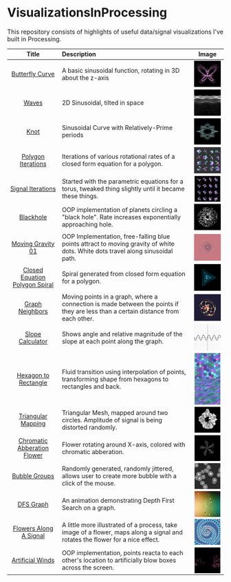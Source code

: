 # VisualizationsInProcessing

This repository consists of highlights of useful data/signal visualizations I've built in Processing.

| Title | Description | Image |
|:-----:|:------------|:-----:|
|[Butterfly Curve](https://github.com/jbrdge/DataInProcessing/blob/master/butterflycurve/butterflycurve.pde)|A basic sinusoidal function, rotating in 3D about the z-axis|<img align="center" width="120" src="https://raw.githubusercontent.com/jbrdge/DataInProcessing/master/butterflycurve/ButterflyCurve-000005.png">|
|[Waves](https://github.com/jbrdge/DataInProcessing/blob/master/waves/waves.pde)|2D Sinusoidal, tilted in space|<img align="center" width="120" src="https://raw.githubusercontent.com/jbrdge/DataInProcessing/master/waves/waves-000035.png">|
|[Knot](https://github.com/jbrdge/DataInProcessing/blob/master/knot/knot.pde)|Sinusoidal Curve with Relatively-Prime periods|<img align="center" width="120" src="https://raw.githubusercontent.com/jbrdge/DataInProcessing/master/knot/Knot-000006.png">|
|[Polygon Iterations](https://github.com/jbrdge/DataInProcessing/blob/master/polygonIterations/polygonIterations.pde)|Iterations of various rotational rates of a closed form equation for a polygon.|<img align="center" width="120"  src="https://raw.githubusercontent.com/jbrdge/DataInProcessing/master/polygonIterations/polygonIterations-000077.png">|
|[Signal Iterations](https://github.com/jbrdge/DataInProcessing/blob/master/signalIterations/signalIterations.pde)|Started with the parametric equations for a torus, tweaked thing slightly until it became these things.|<img align="center" width="60" src="https://raw.githubusercontent.com/jbrdge/DataInProcessing/master/signalIterations/signalIterations-000004.png">|
|[Blackhole](https://github.com/jbrdge/DataInProcessing/blob/master/blackhole/blackhole.pde)|OOP implementation of planets circling a "black hole". Rate increases exponentially approaching hole.|<img align="center" width="120" src="https://raw.githubusercontent.com/jbrdge/DataInProcessing/master/blackhole/blackhole-000023.png">|
|[Moving Gravity 01](https://github.com/jbrdge/DataInProcessing/blob/master/movingGravity01/movingGravity01.pde)|OOP Implementation, free-falling blue points attract to moving gravity of white dots. White dots travel along sinusoidal path.|<img align="center" width="120" src="https://raw.githubusercontent.com/jbrdge/DataInProcessing/master/movingGravity01/movingGravity01-000192.png">|
|[Closed Equation Polygon Spiral](https://github.com/jbrdge/DataInProcessing/blob/master/closedPolygonSpiral/closedPolygonSpiral.pde)|Spiral generated from closed form equation for a polygon.|<img align="center" width="120" src="https://raw.githubusercontent.com/jbrdge/DataInProcessing/master/closedPolygonSpiral/closedPolygonSpiral-000020.png">|
|[Graph Neighbors](https://github.com/jbrdge/DataInProcessing/blob/master/graphNeighbors/graphNeighbors.pde)|Moving points in a graph, where a connection is made between the points if they are less than a certain distance from each other.|<img align="center" width="120" src="https://raw.githubusercontent.com/jbrdge/DataInProcessing/master/graphNeighbors/graphNeighbors-000007.png">|
|[Slope Calculator](https://github.com/jbrdge/DataInProcessing/blob/master/slopeCalculator/slopeCalculator.pde)|Shows angle and relative magnitude of the slope at each point along the graph.|<img align="center" width="120" src="https://raw.githubusercontent.com/jbrdge/DataInProcessing/master/slopeCalculator/slopeCalculator-000124.png">|
|[Hexagon to Rectangle](https://github.com/jbrdge/DataInProcessing/blob/master/hexToRect/hexToRect.pde)|Fluid transition using interpolation of points, transforming shape from hexagons to rectangles and back.|<img align="center" width="60" src="https://raw.githubusercontent.com/jbrdge/DataInProcessing/master/hexToRect/hexToRect-000016.png"><img align="center" width="60" src="https://raw.githubusercontent.com/jbrdge/DataInProcessing/master/hexToRect/hexToRect-000067.png">|
|[Triangular Mapping](https://github.com/jbrdge/DataInProcessing/blob/master/triangularMapping/triangularMapping.pde)|Triangular Mesh, mapped around two circles. Amplitude of signal is being distorted randomly.|<img align="center" width="60" src="https://raw.githubusercontent.com/jbrdge/DataInProcessing/master/triangularMapping/triangularMapping-000102.png">|
|[Chromatic Abberation Flower](https://github.com/jbrdge/DataInProcessing/blob/master/chromaticAbberationFlower/chromaticAbberationFlower.pde)|Flower rotating around X-axis, colored with chromatic abberation.|<img align="center" width="60" src="https://raw.githubusercontent.com/jbrdge/DataInProcessing/master/chromaticAbberationFlower/chromaticAbberationFlower-000058.png">|
|[Bubble Groups](https://github.com/jbrdge/DataInProcessing/blob/master/bubbleGroups/bubbleGroups.pde)|Randomly generated, randomly jittered, allows user to create more bubble with a click of the mouse.|<img align="center" width="60" src="https://raw.githubusercontent.com/jbrdge/DataInProcessing/master/bubbleGroups/bubbleGroups-000200.png">|
|[DFS Graph](https://github.com/jbrdge/DataInProcessing/blob/master/dfsGraph/dfsGraph.pde)|An animation demonstrating Depth First Search on a graph.|<img align="center" width="60" src="https://raw.githubusercontent.com/jbrdge/DataInProcessing/master/dfsGraph/dfsGraph-000159.png">|
|[Flowers Along A Signal](https://github.com/jbrdge/DataInProcessing/blob/master/flowerAlongASignal/flowerAlongASignal.pde)|A little more illustrated of a process, take image of a flower, maps along a signal and rotates the flower for a nice effect.|<img align="center" width="60" src="https://raw.githubusercontent.com/jbrdge/DataInProcessing/master/flowerAlongASignal/flowerAlongASignal-000022.png">|
|[Artificial Winds](https://github.com/jbrdge/DataInProcessing/blob/master/artificialWinds/artificialWinds.pde)|OOP implementation, points reacta to each other's location to artificially blow boxes across the screen.|<img align="center" width="60" src="https://raw.githubusercontent.com/jbrdge/DataInProcessing/master/artificialWinds/artificialWinds-000182.png">|